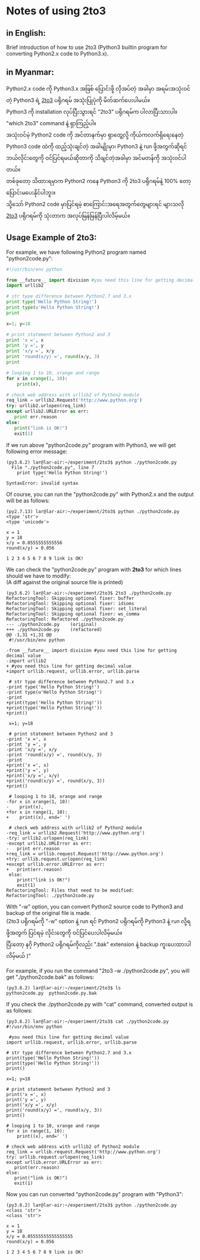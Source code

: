 # Notes of using 2to3

## in English:
Brief introduction of how to use 2to3 (Python3 builtin program for converting Python2.x code to Python3.x).

## in Myanmar:
Python2.x code ကို Python3.x အဖြစ် ပြောင်းဖို့ လိုအပ်တဲ့ အခါမှာ အရမ်းအသုံးဝင်တဲ့ Python3 ရဲ့ [2to3](https://docs.python.org/2/library/2to3.html) ပရိုဂရမ် အသုံးပြုပုံကို မိတ်ဆက်ပေးပါမယ်။  
Python3 ကို installation လုပ်ပြီးသွားရင် "2to3" ပရိုဂရမ်က ပါလာပြီးသားပါ။ "which 2to3" command နဲ့ ရှာကြည့်ပါ။    
အသုံးဝင်မဲ့ Python2 code ကို အင်တာနက်မှာ ရှာတွေ့လို့ ကိုယ်ကလက်ရှိရေးနေတဲ့ Python3 code ထဲကို ထည့်သုံးချင်တဲ့ အခါမျိုးမှာ၊ Python3 နဲ့ run ဖို့အတွက်ဆိုရင် ဘယ်လိုင်းတွေကို ဝင်ပြင်ရမယ်ဆိုတာကို သိချင်တဲ့အခါမှာ အင်မတန်ကို အသုံးဝင်ပါတယ်။  
တစ်ခုတော့ သိထားရမှာက Python2 ကနေ Python3 ကို 2to3 ပရိုဂရမ်နဲ့ 100% တော့ ပြောင်းမပေးနိုင်ပါဘူး။  
သို့သော် Python2 code မှာပြင်ရမဲ့ စာကြောင်းအရေအတွက်တွေများရင် များသလို [2to3](https://docs.python.org/2/library/2to3.html) ပရိုဂရမ်ကို သုံးတာက အလုပ်မြန်မြန်ပြီးပါလိမ့်မယ်။  

## Usage Example of 2to3:  
For example, we have following Python2 program named "python2code.py":  

```python
#!/usr/bin/env python

from __future__ import division #you need this line for getting decimal value
import urllib2

# str type difference between Python2.7 and 3.x
print type('Hello Python String!')
print type(u'Hello Python String!')
print

x=1; y=18

# print statement between Python2 and 3
print 'x =', x
print 'y =', y
print 'x/y =', x/y
print 'round(x/y) =', round(x/y, 3)
print

# looping 1 to 10, xrange and range
for x in xrange(1, 10):
    print(x),

# check web address with urllib2 of Python2 module
req_link = urllib2.Request('http://www.python.org')
try: urllib2.urlopen(req_link)
except urllib2.URLError as err:
   print err.reason
else:
   print("link is OK!")
   exit(1)

```

If we run above "python2code.py" program with Python3, we will get following error message:

```
(py3.6.2) lar@lar-air:~/experiment/2to3$ python ./python2code.py 
  File "./python2code.py", line 7
    print type('Hello Python String!')
             ^
SyntaxError: invalid syntax
```
Of course, you can run the "python2code.py" with Python2.x and the output will be as follows:  

```
(py2.7.13) lar@lar-air:~/experiment/2to3$ python ./python2code.py 
<type 'str'>
<type 'unicode'>

x = 1
y = 18
x/y = 0.0555555555556
round(x/y) = 0.056

1 2 3 4 5 6 7 8 9 link is OK!
```

We can check the "python2code.py" program with **2to3** for which lines should we have to modify:  
(A diff against the original source file is printed)  

```
(py3.6.2) lar@lar-air:~/experiment/2to3$ 2to3 ./python2code.py 
RefactoringTool: Skipping optional fixer: buffer
RefactoringTool: Skipping optional fixer: idioms
RefactoringTool: Skipping optional fixer: set_literal
RefactoringTool: Skipping optional fixer: ws_comma
RefactoringTool: Refactored ./python2code.py
--- ./python2code.py	(original)
+++ ./python2code.py	(refactored)
@@ -1,31 +1,31 @@
 #!/usr/bin/env python
 
-from __future__ import division #you need this line for getting decimal value
-import urllib2
+ #you need this line for getting decimal value
+import urllib.request, urllib.error, urllib.parse
 
 # str type difference between Python2.7 and 3.x
-print type('Hello Python String!')
-print type(u'Hello Python String!')
-print
+print(type('Hello Python String!'))
+print(type('Hello Python String!'))
+print()
 
 x=1; y=18
 
 # print statement between Python2 and 3
-print 'x =', x
-print 'y =', y
-print 'x/y =', x/y
-print 'round(x/y) =', round(x/y, 3)
-print
+print('x =', x)
+print('y =', y)
+print('x/y =', x/y)
+print('round(x/y) =', round(x/y, 3))
+print()
 
 # looping 1 to 10, xrange and range
-for x in xrange(1, 10):
-    print(x),
+for x in range(1, 10):
+    print((x), end=' ')
 
 # check web address with urllib2 of Python2 module
-req_link = urllib2.Request('http://www.python.org')
-try: urllib2.urlopen(req_link)
-except urllib2.URLError as err:
-   print err.reason   
+req_link = urllib.request.Request('http://www.python.org')
+try: urllib.request.urlopen(req_link)
+except urllib.error.URLError as err:
+   print(err.reason)   
 else:
    print("link is OK!")
    exit(1)
RefactoringTool: Files that need to be modified:
RefactoringTool: ./python2code.py
```

With "-w" option, you can convert Python2 source code to Python3 and backup of the original file is made.  
(2to3 ပရိုဂရမ်ကို "-w" option နဲ့ run ရင် Python2 ပရိုဂရမ်ကို Python3 နဲ့ run လို့ရဖို့အတွက် ပြင်ရမဲ့ လိုင်းတွေကို ဝင်ပြင်ပေးပါလိမ့်မယ်။  
ပြီးတော့ နဂို Python2 ပရိုဂရမ်ကိုလည်း ".bak" extension နဲ့ backup ကူးပေးထားပါလိမ့်မယ် )"  

For example, if you run the command "2to3 -w ./python2code.py", you will get "./python2code.bak" as follows:  

```
(py3.6.2) lar@lar-air:~/experiment/2to3$ ls
python2code.py  python2code.py.bak
```

If you check the ./python2code.py with "cat" command, converted output is as follows:  

```
(py3.6.2) lar@lar-air:~/experiment/2to3$ cat ./python2code.py
#!/usr/bin/env python

 #you need this line for getting decimal value
import urllib.request, urllib.error, urllib.parse

# str type difference between Python2.7 and 3.x
print(type('Hello Python String!'))
print(type('Hello Python String!'))
print()

x=1; y=18

# print statement between Python2 and 3
print('x =', x)
print('y =', y)
print('x/y =', x/y)
print('round(x/y) =', round(x/y, 3))
print()

# looping 1 to 10, xrange and range
for x in range(1, 10):
    print((x), end=' ')

# check web address with urllib2 of Python2 module
req_link = urllib.request.Request('http://www.python.org')
try: urllib.request.urlopen(req_link)
except urllib.error.URLError as err:
   print(err.reason)   
else:
   print("link is OK!")
   exit(1)
```

Now you can run converted "python2code.py" program with "Python3":  

```
(py3.6.2) lar@lar-air:~/experiment/2to3$ python ./python2code.py 
<class 'str'>
<class 'str'>

x = 1
y = 18
x/y = 0.05555555555555555
round(x/y) = 0.056

1 2 3 4 5 6 7 8 9 link is OK!
```
